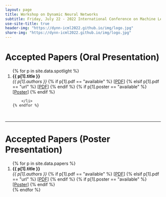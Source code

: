 ```yaml
---
layout: page
title: Workshop on Dynamic Neural Networks
subtitle: Friday, July 22 - 2022 International Conference on Machine Learning - Baltimore, MD
use-site-title: true
header-img: "https://dynn-icml2022.github.io/img/logo.jpg"
share-img: "https://dynn-icml2022.github.io/img/logo.jpg"
---
```


# Accepted Papers (Oral Presentation)

<div class="container">
  <ol>
    {% for p in site.data.spotlight %}
        <li id="{{ p[0] }}">
            <b>{{ p[1].title }}</b>
            <br>
            <i>{{ p[1].authors }}</i>
            {% if p[1].pdf == "available" %}
              [<a href="{{ site.baseurl }}/spapers/{{ p[0] }}.pdf">PDF</a>]
            {% elsif p[1].pdf == "url" %}
              [<a href="{{p[1].url}}">PDF</a>]
            {% endif %}
            {% if p[1].poster == "available" %}
              [<a href="{{ site.baseurl }}/sposters/{{ p[0] }}.pdf">Poster</a>]
            {% endif %}
            

        </li>
    {% endfor %}

<br>  
  </ol>
</div>

<hr>

# Accepted Papers (Poster Presentation)

<div class="container">
  <ol>
    {% for p in site.data.papers %}
        <li id="{{ p[0] }}">
            <b>{{ p[1].title }}</b>
            <br>
            <i>{{ p[1].authors }}</i>
            {% if p[1].pdf == "available" %}
              [<a href="{{ site.baseurl }}/papers/{{ p[0] }}.pdf">PDF</a>]
            {% elsif p[1].pdf == "url" %}
              [<a href={{p[1].url}}>PDF</a>]
            {% endif %}
            {% if p[1].poster == "available" %}
              [<a href="{{ site.baseurl }}/posters/{{ p[0] }}.pdf">Poster</a>]
            {% endif %}
        </li>
    {% endfor %}

<br>  
  </ol>
</div>
